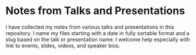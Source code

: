 # Notes from Talks and Presentations

I have collected my notes from various talks and presentations in this repository. I name my files starting with a date in fully sortable format and a slug based on the talk or presentation name. I welcome help especially with link to events, slides, videos, and speaker bios.
